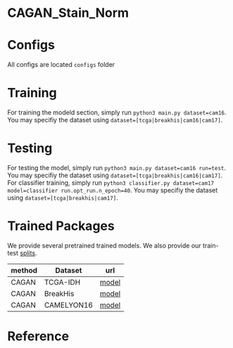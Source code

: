 # CAGAN_Stain_Norm

Configs
===
All configs are located `configs` folder

Training
====
For training the modeld section, simply run `python3 main.py dataset=cam16`. You may specifiy the dataset using `dataset=[tcga|breakhis|cam16|cam17]`.

Testing
====
For testing the model, simply run `python3 main.py dataset=cam16 run=test`. You may specifiy the dataset using `dataset=[tcga|breakhis|cam16|cam17]`.
For classifier training, simply run `python3 classifier.py dataset=cam17 model=classifier run.opt_run.n_epoch=40`. You may specifiy the dataset using `dataset=[tcga|breakhis|cam17]`.

Trained Packages
====
We provide several pretrained trained models.
We also provide our train-test [splits](https://drive.google.com/drive/folders/14eIMNuP2hqJKkJWF_McMKhsbzQpLmEj0?usp=sharing).

| method | Dataset | url |
|-------------------|-------------------|--------------------|
| CAGAN | TCGA-IDH | [model](https://drive.google.com/file/d/1XN-jyzkBCiYMGUYNHMj3hwusx6ROwh_G/view?usp=sharing) |
| CAGAN | BreakHis | [model](https://drive.google.com/file/d/1XN-jyzkBCiYMGUYNHMj3hwusx6ROwh_G/view?usp=sharing) | 
| CAGAN | CAMELYON16| [model](https://drive.google.com/file/d/1XN-jyzkBCiYMGUYNHMj3hwusx6ROwh_G/view?usp=sharing) | 

Reference
====
